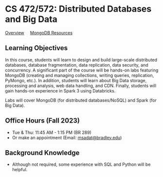 # CS 472/572:  Distributed Databases and Big Data 

[Overview](./README.md) &nbsp;&nbsp;&nbsp; [MongoDB Resources](./MongoDB_Resources/)

## Learning Objectives
In this course, students will learn to design and build large-scale distributed databases, database fragmentation, data replication, data security, and concurrency. A significant part of the course will be hands-on labs featuring MongoDB (creating and managing collections, writing queries, replication, PyMongo, etc.). In addition, students will learn about Big Data storage, processing and analysis, web data handling, and CDN. Finally, students will gain hands-on experience in Spark 3 using Databricks. 

Labs will cover MongoDB (for distributed databases/NoSQL) and Spark (for Big Data). 


## Office Hours (Fall 2023) 
- Tue & Thu: 11:45 AM - 1:15 PM  (BR 289)
- Or make an appointment (Email: msadat@bradley.edu)


## Background Knowledge 
- Although not required, some experience with SQL and Python will be helpful. 
